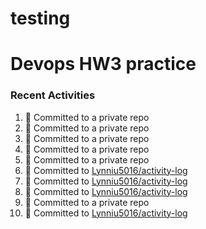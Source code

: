 # testing

#  Devops HW3 practice
### Recent Activities
<!--START_SECTION:activity-->
1. 📝 Committed to a private repo
2. 📝 Committed to a private repo
3. 📝 Committed to a private repo
4. 📝 Committed to a private repo
5. 📝 Committed to a private repo
6. 📝 Committed to [Lynniu5016/activity-log](https://github.com/Lynniu5016/activity-log/commit/f34fbb55c82677ba6189464baedcb62819c30a71)
7. 📝 Committed to [Lynniu5016/activity-log](https://github.com/Lynniu5016/activity-log/commit/40fb921a63e574f22cf9ea58fe01ead4cbc43d53)
8. 📝 Committed to [Lynniu5016/activity-log](https://github.com/Lynniu5016/activity-log/commit/ae0d712cc6f665b4a944a841829bc7b22c964057)
9. 📝 Committed to a private repo
10. 📝 Committed to [Lynniu5016/activity-log](https://github.com/Lynniu5016/activity-log/commit/f3bef83e6a506ab5663b5ca62e3bed2c4db0bece)
<!--END_SECTION:activity-->
